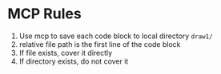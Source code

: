 # MCP Rules

1. Use mcp to save each code block to local directory `draw1/`
2. relative file path is the first line of the code block
3. If file exists, cover it directly
3. If directory exists, do not cover it
